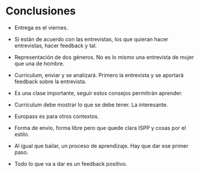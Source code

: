 # Conclusiones
- Entrega es el viernes.
- Si están de acuerdo con las entrevistas, los que quieran hacer entrevistas, hacer feedback y tal. 
- Representación de dos géneros. No es lo mismo una entrevista de mujer que una de hombre.
- Curriculum, enviar y se analizará. Primero la entrevista y se aportará feedback sobre la entrevista.

- Es una clase importante, seguir estos consejos permitirán aprender.
- Curriculum debe mostrar lo que se debe tener. La interesante.
- Europass es para otros contextos.
- Forma de envío, forma libre pero que quede clara ISPP y cosas por el estilo.
- Al igual que bailar, un proceso de aprendizaje. Hay que dar ese primer paso.
- Todo lo que va a dar es un feedback positivo.
